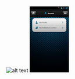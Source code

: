 ![alt text](https://play-lh.googleusercontent.com/x2iwCZoImtemsLTNZGwbp1gm_znSX0ToyhI_RdEVAErBLWBrybMnMnlziyxp-EBMFbKt=h180-rw)
![alt text](account.webp)
